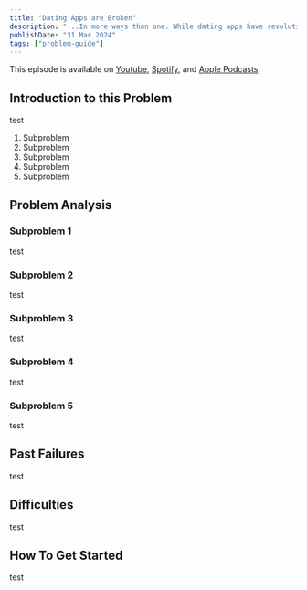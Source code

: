 ```yaml
---
title: "Dating Apps are Broken"
description: "...In more ways than one. While dating apps have revolutionized the way that couples meet, they introduce many large problems in their wake"
publishDate: "31 Mar 2024"
tags: ["problem-guide"]
---
```


This episode is available on [Youtube](https://google.com), [Spotify](https://google.com), and [Apple Podcasts](https://google.com).

## Introduction to this Problem
test

1. Subproblem
2. Subproblem
3. Subproblem
4. Subproblem
5. Subproblem

## Problem Analysis

### Subproblem 1
test

### Subproblem 2
test

### Subproblem 3
test

### Subproblem 4
test

### Subproblem 5
test

## Past Failures
test

## Difficulties
test

## How To Get Started
test